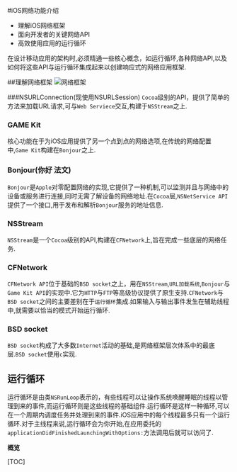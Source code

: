 
#iOS网络功能介绍
* 理解iOS网络框架
* 面向开发者的关键网络API
* 高效使用应用的运行循环

在设计移动应用的架构时,必须精通一些核心概念，如运行循环,各种网络API,以及如何将这些API与运行循环集成起来以创建响应式的网络应用框架.

##理解网络框架
![网络框架](https://ws1.sinaimg.cn/large/006tNc79gy1fovx2fnrklj30es0iggqw.jpg)

###NSURLConnection(现使用NSURLSession)
`Cocoa`级别的API，提供了简单的方法来加载URL请求,可与`Web Serviece`交互,构建于`NSStream`之上.
### GAME Kit
核心功能在于为iOS应用提供了另一个点到点的网络选项,在传统的网络配置中,`Game Kit`构建在`Bonjour`之上.
### Bonjour(你好 法文)
`Bonjour`是`Apple`对零配置网络的实现,它提供了一种机制,可以监测并且与网络中的设备或服务进行连接,同时无需了解设备的网络地址.在`Cocoa`层,`NSNetService API`提供了一个接口,用于发布和解析`Bonjour`服务的地址信息.
### NSStream
`NSStream`是一个`Cocoa`级别的API,构建在`CFNetwork`上,旨在完成一些底层的网络任务.
### CFNetwork
`CFNetwork API`位于基础的`BSD socket`之上，用在`NSStream`,`URL加载系统`,`Bonjour`与`Game Kit API`的实现中.它为`HTTP`与`FTP`等高级协议提供了原生支持.`CFNetwork`与`BSD socket`之间的主要差别在于`运行循环`集成.如果输入与输出事件发生在辅助线程中,就需要以恰当的模式开始运行循环.
### BSD socket
`BSD socket`构成了大多数`Internet`活动的基础,是网络框架层次体系中的最底层.`BSD socket`使用`c`实现.

## 运行循环
运行循环是由类`NSRunLoop`表示的，有些线程可以让操作系统唤醒睡眠的线程以管理到来的事件,而运行循环则是这些线程的基础组件.运行循环是这样一种循环,可以在一个周期内调度任务并处理到来的事件.iOS应用中的每个线程最多只有一个运行循环.对于主线程来说,运行循环会为你开始,在应用委托的`applicationDidFinishedLaunchingWithOptions:`方法调用后就可以访问了.

**概览**

[TOC]



